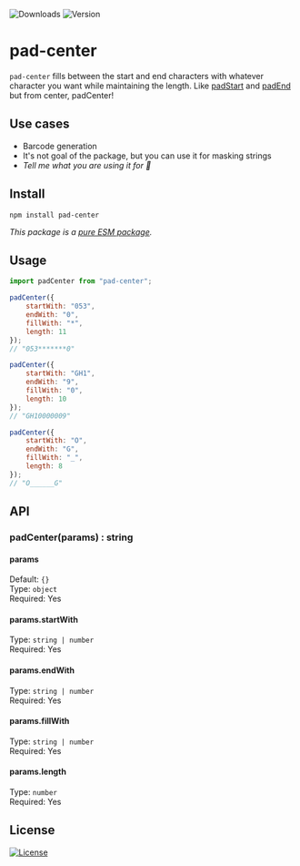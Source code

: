 ![Downloads](https://img.shields.io/npm/dm/pad-center)
![Version](https://img.shields.io/github/package-json/v/ozgurg/pad-center)

# pad-center

`pad-center` fills between the start and end characters with whatever character you want while maintaining the length.
Like [padStart](https://developer.mozilla.org/en-US/docs/Web/JavaScript/Reference/Global_Objects/String/padStart)
and [padEnd](https://developer.mozilla.org/en-US/docs/Web/JavaScript/Reference/Global_Objects/String/padEnd) but from
center, padCenter!

## Use cases

- Barcode generation
- It's not goal of the package, but you can use it for masking strings
- _Tell me what you are using it for 🙂_

## Install

```shell
npm install pad-center
```

_This package is a [pure ESM package](https://gist.github.com/sindresorhus/a39789f98801d908bbc7ff3ecc99d99c)._

## Usage

```javascript
import padCenter from "pad-center";

padCenter({
    startWith: "053",
    endWith: "0",
    fillWith: "*",
    length: 11
});
// "053*******0"

padCenter({
    startWith: "GH1",
    endWith: "9",
    fillWith: "0",
    length: 10
});
// "GH10000009"

padCenter({
    startWith: "O",
    endWith: "G",
    fillWith: "_",
    length: 8
});
// "O______G"
```

## API

### padCenter(params) : string

#### params

Default: <code>{}</code>\
Type: <code>object</code>\
Required: Yes

#### params.startWith

Type: <code>string | number</code>\
Required: Yes

#### params.endWith

Type: <code>string | number</code>\
Required: Yes

#### params.fillWith

Type: <code>string | number</code>\
Required: Yes

#### params.length

Type: <code>number</code>\
Required: Yes

## License

[![License](https://img.shields.io/github/license/ozgurg/pad-center)](https://github.com/ozgurg/pad-center/blob/main/LICENSE)
